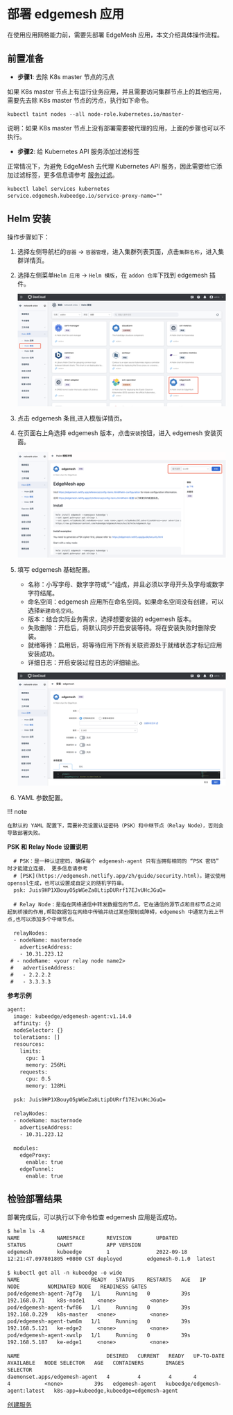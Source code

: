 # 部署 edgemesh 应用

在使用应用网格能力前，需要先部署 EdgeMesh 应用，本文介绍具体操作流程。

## 前置准备

- **步骤1**: 去除 K8s master 节点的污点

如果 K8s master 节点上有运行业务应用，并且需要访问集群节点上的其他应用，需要先去除 K8s master 节点的污点，执行如下命令。

```shell
kubectl taint nodes --all node-role.kubernetes.io/master-
```

说明：如果 K8s master 节点上没有部署需要被代理的应用，上面的步骤也可以不执行。

- **步骤2**: 给 Kubernetes API 服务添加过滤标签

正常情况下，为避免 EdgeMesh 去代理 Kubernetes API 服务，因此需要给它添加过滤标签，更多信息请参考 [服务过滤](https://edgemesh.netlify.app/zh/advanced/hybird-proxy.html#%E6%9C%8D%E5%8A%A1%E8%BF%87%E6%BB%A4)。

```shell
kubectl label services kubernetes service.edgemesh.kubeedge.io/service-proxy-name=""
```

## Helm 安装

操作步骤如下：

1. 选择左侧导航栏的`容器` -> `容器管理`，进入集群列表页面，点击`集群名称`，进入集群详情页。

2. 选择左侧菜单`Helm 应用` -> `Helm 模版`，在 `addon 仓库`下找到 edgemesh 插件。

    ![Helm 模版](../../images/deploy-edgemesh-01.png)

3. 点击 edgemesh 条目,进入模版详情页。

4. 在页面右上角选择 edgemesh 版本，点击`安装`按钮，进入 edgemesh 安装页面。

   ![edgemesh 安装](../../images/deploy-edgemesh-02.png)

5. 填写 edgemesh 基础配置。

    - 名称：小写字母、数字字符或“-”组成，并且必须以字母开头及字母或数字字符结尾。
    - 命名空间：edgemesh 应用所在命名空间。如果命名空间没有创建，可以选择`新建命名空间`。
    - 版本：结合实际业务需求，选择想要安装的 edgemesh 版本。
    - 失败删除：开启后，将默认同步开启安装等待。将在安装失败时删除安装。
    - 就绪等待：启用后，将等待应用下所有关联资源处于就绪状态才标记应用安装成功。
    - 详细日志：开启安装过程日志的详细输出。

    ![Helm 模版](../../images/deploy-edgemesh-03.png)

6. YAML 参数配置。

!!! note

    在默认的 YAML 配置下，需要补充设置认证密码（PSK）和中继节点（Relay Node），否则会导致部署失败。

**PSK 和 Relay Node 设置说明**

```
  # PSK：是一种认证密码，确保每个 edgemesh-agent 只有当拥有相同的 “PSK 密码” 时才能建立连接， 更多信息请参考
  # [PSK](https://edgemesh.netlify.app/zh/guide/security.html)。建议使用openssl生成，也可以设置成自定义的随机字符串。
  psk: Juis9HP1XBouyO5pWGeZa8LtipDURrf17EJvUHcJGuQ=

  # Relay Node：是指在网络通信中转发数据包的节点。它在通信的源节点和目标节点之间起到桥接的作用,帮助数据包在网络中传输并绕过某些限制或障碍，edgemesh 中通常为云上节点,也可以添加多个中继节点。

  relayNodes:
  - nodeName: masternode
    advertiseAddress:
    - 10.31.223.12
 # - nodeName: <your relay node name2>
 #   advertiseAddress:
 #   - 2.2.2.2
 #   - 3.3.3.3
```

**参考示例**

```
agent:
  image: kubeedge/edgemesh-agent:v1.14.0
  affinity: {}
  nodeSelector: {}
  tolerations: []
  resources:
    limits:
      cpu: 1
      memory: 256Mi
    requests:
      cpu: 0.5
      memory: 128Mi

  psk: Juis9HP1XBouyO5pWGeZa8LtipDURrf17EJvUHcJGuQ=

  relayNodes:
  - nodeName: masternode
    advertiseAddress:
    - 10.31.223.12

  modules:
    edgeProxy:
      enable: true
    edgeTunnel:
      enable: true
```

## 检验部署结果

部署完成后，可以执行以下命令检查 edgemesh 应用是否成功。

```shell
$ helm ls -A
NAME            NAMESPACE       REVISION        UPDATED                                 STATUS          CHART           APP VERSION
edgemesh        kubeedge        1               2022-09-18 12:21:47.097801805 +0800 CST deployed        edgemesh-0.1.0  latest

$ kubectl get all -n kubeedge -o wide
NAME                       READY   STATUS    RESTARTS   AGE   IP              NODE         NOMINATED NODE   READINESS GATES
pod/edgemesh-agent-7gf7g   1/1     Running   0          39s   192.168.0.71    k8s-node1    <none>           <none>
pod/edgemesh-agent-fwf86   1/1     Running   0          39s   192.168.0.229   k8s-master   <none>           <none>
pod/edgemesh-agent-twm6m   1/1     Running   0          39s   192.168.5.121   ke-edge2     <none>           <none>
pod/edgemesh-agent-xwxlp   1/1     Running   0          39s   192.168.5.187   ke-edge1     <none>           <none>

NAME                            DESIRED   CURRENT   READY   UP-TO-DATE   AVAILABLE   NODE SELECTOR   AGE   CONTAINERS       IMAGES                           SELECTOR
daemonset.apps/edgemesh-agent   4         4         4       4            4           <none>          39s   edgemesh-agent   kubeedge/edgemesh-agent:latest   k8s-app=kubeedge,kubeedge=edgemesh-agent
```

[创建服务](./server.md)